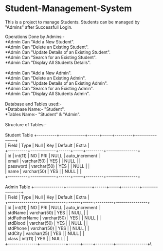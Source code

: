 # Student-Management-System

This is a project to manage Students. Students can be managed by "Admins" after Successfull Login.

Operations Done by Admins:-\
*Admin Can "Add a New Student".\
*Admin Can "Delete an Existing Student".\
*Admin Can "Update Details of an Existing Student".\
*Admin Can "Search for an Existing Student".\
*Admin Can "Display All Students Details".\
\
*Admin Can "Add a New Admin".\
*Admin Can "Delete an Existing Admin".\
*Admin Can "Update Details of an Existing Admin".\
*Admin Can "Search for an Existing Admin".\
*Admin Can "Display All Students Admin".\
\
Database and Tables used:-\
*Database Name:- "Student".\
*Tables Name:- "Student" & "Admin".\
\
Structure of Tables:-\
\
                            Student Table
+----------+-------------+------+-----+---------+----------------+\
| Field    | Type        | Null | Key | Default | Extra          |\
+----------+-------------+------+-----+---------+----------------+\
| id       | int(11)     | NO   | PRI | NULL    | auto_increment |\
| email    | varchar(50) | YES  |     | NULL    |                |\
| password | varchar(50) | YES  |     | NULL    |                |\
| name     | varchar(50) | YES  |     | NULL    |                |\
+----------+-------------+------+-----+---------+----------------+\
\
                             Admin Table
+---------------+-------------+------+-----+---------+----------------+\
| Field         | Type        | Null | Key | Default | Extra          |\
+---------------+-------------+------+-----+---------+----------------+\
| id            | int(11)     | NO   | PRI | NULL    | auto_increment |\
| stdName       | varchar(50) | YES  |     | NULL    |                |\
| stdFatherName | varchar(50) | YES  |     | NULL    |                |\
| stdBlood      | varchar(50) | YES  |     | NULL    |                |\
| stdPhone      | varchar(50) | YES  |     | NULL    |                |\
| stdCity       | varchar(25) | YES  |     | NULL    |                |\
| class         | int(11)     | YES  |     | NULL    |                |\
+---------------+-------------+------+-----+---------+----------------+\
